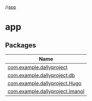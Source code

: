 //[app](index.md)

# app

## Packages

| Name |
|---|
| [com.example.dallyproject](app/com.example.dallyproject/index.md) |
| [com.example.dallyproject.db](app/com.example.dallyproject.db/index.md) |
| [com.example.dallyproject.Hugo](app/com.example.dallyproject.Hugo/index.md) |
| [com.example.dallyproject.Imanol](app/com.example.dallyproject.Imanol/index.md) |
